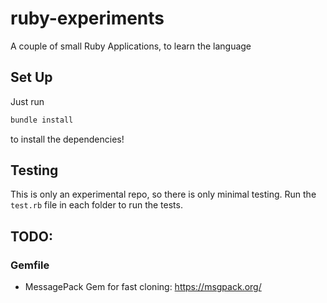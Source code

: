 # ruby-experiments
A couple of small Ruby Applications, to learn the language

## Set Up
Just run 
```sh
bundle install
``` 
to install the dependencies!

## Testing
This is only an experimental repo, so there is only minimal testing. Run the `test.rb` file in each folder to run the tests. 

## TODO:
### Gemfile
- MessagePack Gem for fast cloning: https://msgpack.org/
